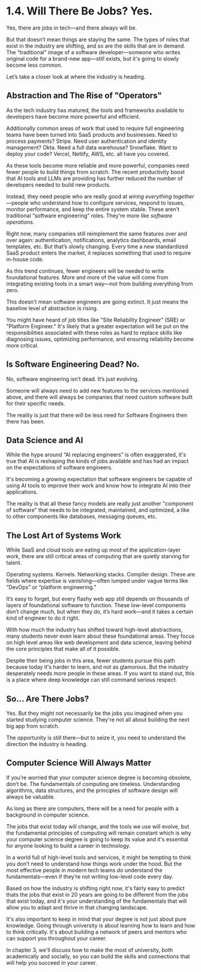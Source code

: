 # 1.4. Will There Be Jobs? Yes.

Yes, there are jobs in tech—and there always will be.

But that doesn’t mean things are staying the same. The types of roles that exist in the industry are shifting, and so are the skills that are in demand. The “traditional” image of a software developer—someone who writes original code for a brand-new app—still exists, but it's going to slowly become less common.

Let’s take a closer look at where the industry is heading.

## Abstraction and The Rise of "Operators"

As the tech industry has matured, the tools and frameworks available to developers have become more powerful and efficient.

Additionally common areas of work that used to require full engineering teams have been turned into SaaS products and businesses. Need to process payments? Stripe. Need user authentication and identity management? Okta. Need a full data warehouse? Snowflake. Want to deploy your code? Vercel, Netlify, AWS, etc. all have you covered.

As these tools become more reliable and more powerful, companies need fewer people to build things from scratch. The recent productivity boost that AI tools and LLMs are providing has further reduced the number of developers needed to build new products.

Instead, they need people who are really good at _wiring everything together_—people who understand how to configure services, respond to issues, monitor performance, and keep the entire system stable. These aren’t traditional “software engineering” roles. They're more like _software operations_.

Right now, many companies still reimplement the same features over and over again: authentication, notifications, analytics dashboards, email templates, etc. But that’s slowly changing. Every time a new standardized SaaS product enters the market, it replaces something that used to require in-house code.

As this trend continues, fewer engineers will be needed to write foundational features. More and more of the value will come from integrating existing tools in a smart way—not from building everything from zero.

This doesn’t mean software engineers are going extinct. It just means the baseline level of abstraction is rising.

You might have heard of job titles like "Site Reliability Engineer" (SRE) or "Platform Engineer." It's likely that a greater expectation will be put on the responsibilities associated with these roles as hard to replace skills like diagnosing issues, optimizing performance, and ensuring reliability become more critical.

## Is Software Engineering Dead? No.

No, software engineering isn’t dead. It’s just evolving.

Someone will always need to add new features to the services mentioned above, and there will always be companies that need custom software built for their specific needs.

The reality is just that there will be less need for Software Engineers then there has been.

## Data Science and AI

While the hype around “AI replacing engineers” is often exaggerated, it's true that AI is reshaping the kinds of jobs available and has had an impact on the expectations of software engineers.

It's becoming a growing expectation that software engineers be capable of using AI tools to improve their work and know how to integrate AI into their applications.

The reality is that all these fancy models are really just another "component of software" that needs to be integrated, maintained, and optimized, a like to other components like databases, messaging queues, etc.

## The Lost Art of Systems Work

While SaaS and cloud tools are eating up most of the application-layer work, there are still critical areas of computing that are quietly starving for talent.

Operating systems. Kernels. Networking stacks. Compiler design. These are fields where expertise is vanishing—often lumped under vague terms like “DevOps” or “platform engineering.”

It’s easy to forget, but every flashy web app still depends on thousands of layers of foundational software to function. These low-level components don’t change much, but when they do, it’s hard work—and it takes a certain kind of engineer to do it right.

With how much the industry has shifted toward high-level abstractions, many students never even learn about these foundational areas. They focus on high level areas like web development and data science, leaving behind the core principles that make all of it possible.

Despite their being jobs in this area, fewer students pursue this path because today it's harder to learn, and not as glamorous. But the industry desperately needs more people in these areas. If you want to stand out, this is a place where deep knowledge can still command serious respect.

## So… Are There Jobs?

Yes. But they might not necessarily be the jobs you imagined when you started studying computer science. They're not all about building the next big app from scratch.

The opportunity is still there—but to seize it, you need to understand the direction the industry is heading.

## Computer Science Will Always Matter

If you’re worried that your computer science degree is becoming obsolete, don’t be. The fundamentals of computing are timeless. Understanding algorithms, data structures, and the principles of software design will always be valuable.

As long as there are computers, there will be a need for people with a background in computer science.

The jobs that exist today will change, and the tools we use will evolve, but the fundamental principles of computing will remain constant which is why your computer science degree is going to keep its value and it's essential for anyone looking to build a career in technology.

In a world full of high-level tools and services, it might be tempting to think you don’t need to understand how things work under the hood. But the most effective people in modern tech teams _do_ understand the fundamentals—even if they’re not writing low-level code every day.

Based on how the industry is shifting right now, it's fairly easy to predict thats the jobs that exist in 20 years are going to be different from the jobs that exist today, and it's your understanding of the fundamentals that will allow you to adapt and thrive in that changing landscape.

It's also important to keep in mind that your degree is not just about pure knowledge. Going through university is about learning how to learn and how to think critically. It's about building a network of peers and mentors who can support you throughout your career.

In chapter 3, we'll discuss how to make the most of university, both academically and socially, so you can build the skills and connections that will help you succeed in your career.
